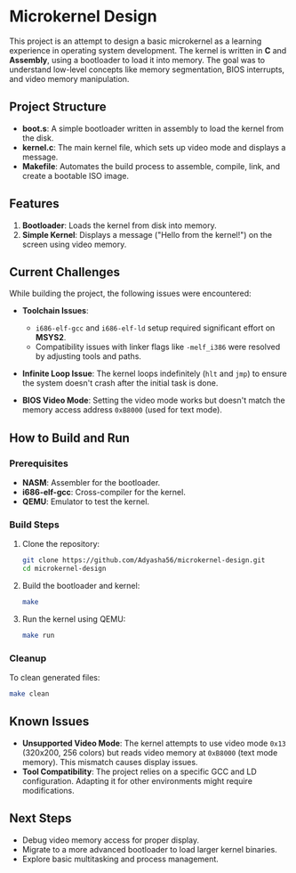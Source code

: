 # Microkernel Design

This project is an attempt to design a basic microkernel as a learning experience in operating system development. The kernel is written in **C** and **Assembly**, using a bootloader to load it into memory. The goal was to understand low-level concepts like memory segmentation, BIOS interrupts, and video memory manipulation.

## Project Structure

- **boot.s**: A simple bootloader written in assembly to load the kernel from the disk.
- **kernel.c**: The main kernel file, which sets up video mode and displays a message.
- **Makefile**: Automates the build process to assemble, compile, link, and create a bootable ISO image.

## Features

1. **Bootloader**: Loads the kernel from disk into memory.
2. **Simple Kernel**: Displays a message ("Hello from the kernel!") on the screen using video memory.

## Current Challenges

While building the project, the following issues were encountered:

- **Toolchain Issues**:
  - `i686-elf-gcc` and `i686-elf-ld` setup required significant effort on **MSYS2**.
  - Compatibility issues with linker flags like `-melf_i386` were resolved by adjusting tools and paths.
  
- **Infinite Loop Issue**: The kernel loops indefinitely (`hlt` and `jmp`) to ensure the system doesn't crash after the initial task is done.
  
- **BIOS Video Mode**: Setting the video mode works but doesn't match the memory access address `0xB8000` (used for text mode).

## How to Build and Run

### Prerequisites
- **NASM**: Assembler for the bootloader.
- **i686-elf-gcc**: Cross-compiler for the kernel.
- **QEMU**: Emulator to test the kernel.

### Build Steps
1. Clone the repository:
   ```bash
   git clone https://github.com/Adyasha56/microkernel-design.git
   cd microkernel-design
   ```
2. Build the bootloader and kernel:
   ```bash
   make
   ```
3. Run the kernel using QEMU:
   ```bash
   make run
   ```

### Cleanup
To clean generated files:
```bash
make clean
```

## Known Issues
- **Unsupported Video Mode**: The kernel attempts to use video mode `0x13` (320x200, 256 colors) but reads video memory at `0xB8000` (text mode memory). This mismatch causes display issues.
- **Tool Compatibility**: The project relies on a specific GCC and LD configuration. Adapting it for other environments might require modifications.

## Next Steps
- Debug video memory access for proper display.
- Migrate to a more advanced bootloader to load larger kernel binaries.
- Explore basic multitasking and process management.

